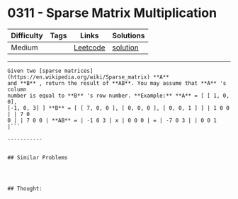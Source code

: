 # 0311 - Sparse Matrix Multiplication

Difficulty  | Tags | Links | Solutions
----------- | ---- | ----- | -----
Medium |  | [Leetcode](https://leetcode.com/problems/sparse-matrix-multiplication) | [solution](https://leetcode.com/problems/sparse-matrix-multiplication/solution/)


-----------

```
Given two [sparse matrices](https://en.wikipedia.org/wiki/Sparse_matrix) **A**
and **B** , return the result of **AB**. You may assume that **A** 's column
number is equal to **B** 's row number. **Example:** **A** = [ [ 1, 0, 0],
[-1, 0, 3] ] **B** = [ [ 7, 0, 0 ], [ 0, 0, 0 ], [ 0, 0, 1 ] ] | 1 0 0 | | 7 0
0 | | 7 0 0 | **AB** = | -1 0 3 | x | 0 0 0 | = | -7 0 3 | | 0 0 1 |```

-----------


## Similar Problems




## Thought:
